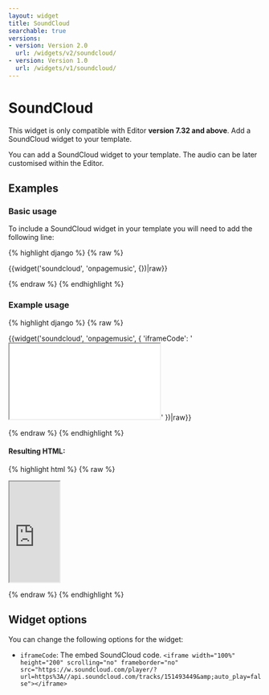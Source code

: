 ```yaml
---
layout: widget
title: SoundCloud
searchable: true
versions:
- version: Version 2.0
  url: /widgets/v2/soundcloud/
- version: Version 1.0
  url: /widgets/v1/soundcloud/
---
```


# SoundCloud

This widget is only compatible with Editor **version 7.32 and above**. Add a SoundCloud widget to your template.

You can add a SoundCloud widget to your template. The audio can be later customised within the Editor.

## Examples

### Basic usage

To include a SoundCloud widget in your template you will need to add the following line:

{% highlight django %}
{% raw %}

  {{widget('soundcloud', 'onpagemusic', {})|raw}}

{% endraw %}
{% endhighlight %}

### Example usage

{% highlight django %}
{% raw %}

  {{widget('soundcloud', 'onpagemusic', {
    'iframeCode': '<iframe src="..."></iframe>'
  })|raw}}

{% endraw %}
{% endhighlight %}

#### Resulting HTML:

{% highlight html %}
{% raw %}

<div id="page-zones__template-widgets__onpagemusic" data-name="soundcloud" class="widget  widget--template-widget">
  <div class="bk-soundcloud  soundcloud  widget__soundcloud">
    <div class="embed-wrap  embed-wrap--audio  soundcloud__embed-wrap">
      <iframe width="100" height="200" src="https://w.soundcloud.com/player/?url=https%3A//api.soundcloud.com/tracks/151493449&amp;auto_play=false"></iframe>
    </div>
  </div>
</div>

{% endraw %}
{% endhighlight %}

## Widget options

You can change the following options for the widget:

* ```iframeCode```: The embed SoundCloud code.
  ```<iframe width="100%" height="200" scrolling="no" frameborder="no" src="https://w.soundcloud.com/player/?url=https%3A//api.soundcloud.com/tracks/151493449&amp;auto_play=false"></iframe>```
